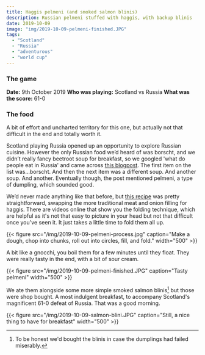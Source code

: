 ```yaml
---
title: Haggis pelmeni (and smoked salmon blinis)
description: Russian pelmeni stuffed with haggis, with backup blinis
date: 2019-10-09
image: "img/2019-10-09-pelmeni-finished.JPG"
tags:
  - "Scotland"
  - "Russia"
  - "adventurous"
  - "world cup"
---
```


### The game

**Date:** 9th October 2019
**Who was playing:** Scotland vs Russia
**What was the score:** 61-0

### The food

A bit of effort and uncharted territory for this one, but actually not that difficult in the end and totally worth it.

Scotland playing Russia opened up an opportunity to explore Russian cuisine. However the only Russian food we’d heard of was borscht, and we didn’t really fancy beetroot soup for breakfast, so we googled 'what do people eat in Russia' and came across [this blogpost](https://www.tripsavvy.com/traditional-russian-foods-4173498). The first item on the list was...borscht. And then the next item was a different soup. And another soup. And another. Eventually though, the post mentioned pelmeni, a type of dumpling, which sounded good.

We’d never made anything like that before, but [this recipe](https://www.olivemagazine.com/recipes/meat-and-poultry/pelmeni-russian-dumplings/) was pretty straightforward, swapping the more traditional meat and onion filling for haggis. There are videos online that show you the folding technique, which are helpful as it's not that easy to picture in your head but not that difficult once you've seen it. It just takes a little time to fold them all up.

{{< figure src="/img/2019-10-09-pelmeni-process.jpg" caption="Make a dough, chop into chunks, roll out into circles, fill, and fold." width="500" >}}

A bit like a gnocchi, you boil them for a few minutes until they float. They were really tasty in the end, with a bit of sour cream.

{{< figure src="/img/2019-10-09-pelmeni-finished.JPG" caption="Tasty pelmeni" width="500" >}}

We ate them alongside some more simple smoked salmon blinis[^1] but those were shop bought. A most indulgent breakfast, to accompany Scotland's magnificent 61-0 defeat of Russia. That was a good morning.

{{< figure src="/img/2019-10-09-salmon-blini.JPG" caption="Still, a nice thing to have for breakfast" width="500" >}}

[^1]: To be honest we'd bought the blinis in case the dumplings had failed miserably.
